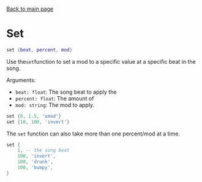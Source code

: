 [Back to main page](..)
# Set
```lua
set {beat, percent, mod}
```
Use the`set`function to set a mod to a specific value at a specific beat in the song.

Arguments:
* `beat: float`: The song beat to apply the
* `percent: float`: The amount of 
* `mod: string`: The mod to apply.
```lua
set {0, 1.5, 'xmod'}
set {10, 100, 'invert'}
```

The `set` function can also take more than one percent/mod at a time.
```lua
set {
	1, -- the song beat
	100, 'invert',
	100, 'drunk',
	100, 'bumpy',
}
```
